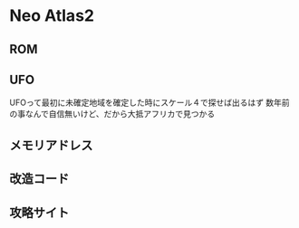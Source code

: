Neo Atlas2
==========

## ROM


## UFO
UFOって最初に未確定地域を確定した時にスケール４で探せば出るはず
数年前の事なんで自信無いけど、だから大抵アフリカで見つかる

## メモリアドレス


## 改造コード

## 攻略サイト


